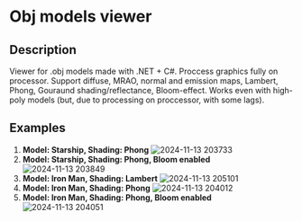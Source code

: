 # Obj models viewer

## Description

Viewer for .obj models made with .NET + C#. Proccess graphics fully on processor.
Support diffuse, MRAO, normal and emission maps,
Lambert, Phong, Gouraund shading/reflectance,
Bloom-effect. Works even with high-poly models (but, due to processing on proccessor, with some lags).

## Examples
1. **Model: Starship, Shading: Phong**
![2024-11-13 203733](https://github.com/user-attachments/assets/4824b489-030a-446c-a465-490a055dc6cd)
2. **Model: Starship, Shading: Phong, Bloom enabled**
![2024-11-13 203849](https://github.com/user-attachments/assets/8b44efaf-928a-4ef0-98b5-6bd135326aa0)
3. **Model: Iron Man, Shading: Lambert**
![2024-11-13 205101](https://github.com/user-attachments/assets/2ec51bd3-360c-4634-a6e5-9e47d8383e52)
4. **Model: Iron Man, Shading: Phong**
![2024-11-13 204012](https://github.com/user-attachments/assets/2b031575-0737-4eab-958a-bead08b3cdb3)
5. **Model: Iron Man, Shading: Phong, Bloom enabled**
![2024-11-13 204051](https://github.com/user-attachments/assets/f9ecb6c8-43e0-4521-8332-68cce646970d)
